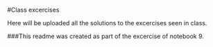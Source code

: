 #Class excercises

Here will be uploaded all the solutions to the excercises seen in class.


###This readme was created as part of the excercise of notebook 9.

